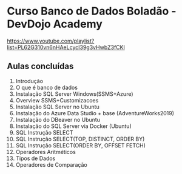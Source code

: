 # Curso Banco de Dados Boladão - DevDojo Academy

https://www.youtube.com/playlist?list=PL62G310vn6nHAeLcycI39g3vHwbZ3fCKl

## Aulas concluídas

01. Introdução
02. O que é banco de dados
03. Instalação SQL Server Windows(SSMS+Azure)
04. Overview SSMS+Customizacoes
05. Instalação SQL Server no Ubuntu
06. Instalação do Azure Data Studio + base (AdventureWorks2019)
07. Instalação do DBeaver no Ubuntu
08. Instalação do SQL Server via Docker (Ubuntu)
09. SQL Instrução SELECT
10. SQL Instrução SELECT(TOP, DISTINCT, ORDER BY)
11. SQL Instrução SELECT(ORDER BY, OFFSET FETCH)
12. Operadores Aritméticos
13. Tipos de Dados
14. Operadores de Comparação